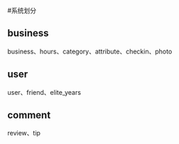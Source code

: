 #系统划分

## business

business、hours、category、attribute、checkin、photo



## user
user、friend、elite_years



## comment
review、tip






